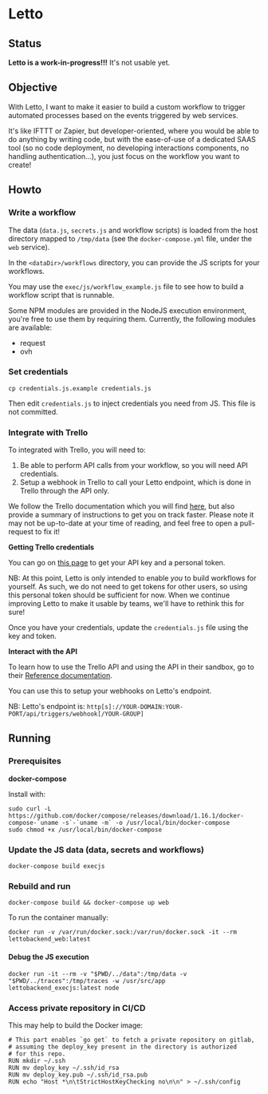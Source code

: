 # Letto

## Status

**Letto is a work-in-progress!!!** It's not usable yet.

## Objective

With Letto, I want to make it easier to build a custom workflow
to trigger automated processes based on the events triggered by
web services.

It's like IFTTT or Zapier, but developer-oriented, where you
would be able to do anything by writing code, but with the
ease-of-use of a dedicated SAAS tool (so no code deployment,
no developing interactions components, no handling authentication...),
you just focus on the workflow you want to create!

## Howto

### Write a workflow

The data (`data.js`, `secrets.js` and workflow scripts) is loaded from the
host directory mapped to `/tmp/data` (see the `docker-compose.yml` file, under
the `web` service).

In the `<dataDir>/workflows` directory, you can provide the JS scripts for your
workflows.

You may use the `exec/js/workflow_example.js` file to see how to build a workflow
script that is runnable.

Some NPM modules are provided in the NodeJS execution environment, you're free
to use them by requiring them. Currently, the following modules are available:

- request
- ovh

### Set credentials

```
cp credentials.js.example credentials.js
```

Then edit `credentials.js` to inject credentials you need from JS. This file is not
committed.

### Integrate with Trello

To integrated with Trello, you will need to:

1. Be able to perform API calls from your workflow, so you will need API credentials.
2. Setup a webhook in Trello to call your Letto endpoint, which is done in Trello
   through the API only.

We follow the Trello documentation which you will find [here](https://trello.readme.io/v1.0/reference#introduction),
but also provide a summary of instructions to get you on track faster. Please note
it may not be up-to-date at your time of reading, and feel free to open a pull-request
to fix it!

**Getting Trello credentials**

You can go on [this page](https://trello.com/app-key) to get your API key
and a personal token.

NB: At this point, Letto is only intended to enable _you_ to build workflows
    for yourself. As such, we do not need to get tokens for other users, so
    using this personal token should be sufficient for now. When we continue
    improving Letto to make it usable by teams, we'll have to rethink this for
    sure!

Once you have your credentials, update the `credentials.js` file using the 
key and token.

**Interact with the API**

To learn how to use the Trello API and using the API in their sandbox, go 
to their [Reference documentation](https://trello.readme.io/reference#membersidboards).

You can use this to setup your webhooks on Letto's endpoint.

NB: Letto's endpoint is: `http[s]://YOUR-DOMAIN:YOUR-PORT/api/triggers/webhook[/YOUR-GROUP]`

## Running

### Prerequisites

**docker-compose**

Install with: 

    sudo curl -L https://github.com/docker/compose/releases/download/1.16.1/docker-compose-`uname -s`-`uname -m` -o /usr/local/bin/docker-compose
    sudo chmod +x /usr/local/bin/docker-compose

### Update the JS data (data, secrets and workflows)

    docker-compose build execjs

### Rebuild and run

    docker-compose build && docker-compose up web

To run the container manually:

    docker run -v /var/run/docker.sock:/var/run/docker.sock -it --rm lettobackend_web:latest

#### Debug the JS execution

```
docker run -it --rm -v "$PWD/../data":/tmp/data -v "$PWD/../traces":/tmp/traces -w /usr/src/app lettobackend_execjs:latest node 
```

### Access private repository in CI/CD

This may help to build the Docker image:

```
# This part enables `go get` to fetch a private repository on gitlab,
# assuming the deploy_key present in the directory is authorized
# for this repo.
RUN mkdir ~/.ssh
RUN mv deploy_key ~/.ssh/id_rsa
RUN mv deploy_key.pub ~/.ssh/id_rsa.pub
RUN echo "Host *\n\tStrictHostKeyChecking no\n\n" > ~/.ssh/config
```
